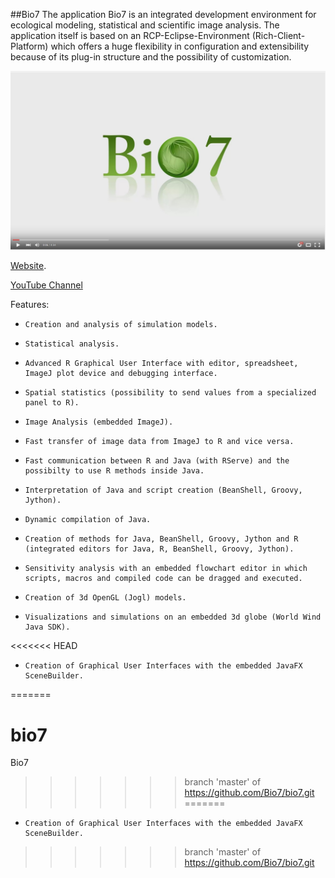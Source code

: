 ##Bio7
The application Bio7 is an integrated development environment for ecological modeling, statistical and scientific image analysis. The application itself is based on an RCP-Eclipse-Environment (Rich-Client-Platform) which offers a huge flexibility in configuration and extensibility because of its plug-in structure and the possibility of customization.

[![Bio7 Overview Video](https://raw.githubusercontent.com/Bio7/bio7/master/resources/screen.jpg)](https://www.youtube.com/watch?v=pyYn690KaNE)


[Website](http:\\bio7.org).

[YouTube Channel](https://www.youtube.com/channel/UCFY-w-tMbVzhrLro4Q2KbFg)

Features:

*     Creation and analysis of simulation models.
*     Statistical analysis.
*     Advanced R Graphical User Interface with editor, spreadsheet, ImageJ plot device and debugging interface.
*     Spatial statistics (possibility to send values from a specialized panel to R).
*     Image Analysis (embedded ImageJ).
*     Fast transfer of image data from ImageJ to R and vice versa.
*     Fast communication between R and Java (with RServe) and the possibilty to use R methods inside Java.
*     Interpretation of Java and script creation (BeanShell, Groovy, Jython).
*     Dynamic compilation of Java.
*     Creation of methods for Java, BeanShell, Groovy, Jython and R (integrated editors for Java, R, BeanShell, Groovy, Jython).
*     Sensitivity analysis with an embedded flowchart editor in which scripts, macros and compiled code can be dragged and executed.
*     Creation of 3d OpenGL (Jogl) models.
*     Visualizations and simulations on an embedded 3d globe (World Wind Java SDK).
<<<<<<< HEAD
*     Creation of Graphical User Interfaces with the embedded JavaFX SceneBuilder.
=======
# bio7
Bio7
>>>>>>> branch 'master' of https://github.com/Bio7/bio7.git
=======
*     Creation of Graphical User Interfaces with the embedded JavaFX SceneBuilder.
>>>>>>> branch 'master' of https://github.com/Bio7/bio7.git
